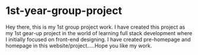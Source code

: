 # 1st-year-group-project
Hey there, this is my 1st group project work. I have created this project as my 1st gear-up project in the world of learning full stack development where I initially focused on front-end designing. I have created pre-homepage and homepage in this website/project.....Hope you like my work.
